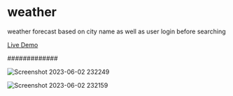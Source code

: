 # weather
weather forecast based on city name as well as user login before searching

[Live Demo](https://sinakamrava-kmr.github.io/weather/)


#############

![Screenshot 2023-06-02 232249](https://github.com/SinaKamrava-KMR/weather/assets/59691754/89b28b06-b11d-437f-954f-6ad5b3382f91)

![Screenshot 2023-06-02 232159](https://github.com/SinaKamrava-KMR/weather/assets/59691754/5faf5ee9-11c7-434f-bad7-663f7b8dfb41)
